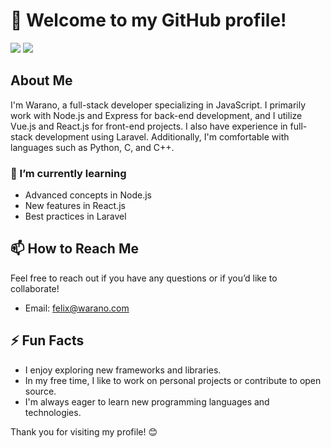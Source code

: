 # 👋 Welcome to my GitHub profile!

![](https://img.shields.io/static/v1?label=Languages&message=JavaScript|PHP|Python|C|HTML|CSS&color=blue&style=flat) ![](https://img.shields.io/badge/Status-In%20Progress-orange)

## About Me

I'm Warano, a full-stack developer specializing in JavaScript. I primarily work with Node.js and Express for back-end development, and I utilize Vue.js and React.js for front-end projects. I also have experience in full-stack development using Laravel. Additionally, I'm comfortable with languages such as Python, C, and C++.

### 🌱 I’m currently learning

- Advanced concepts in Node.js
- New features in React.js
- Best practices in Laravel

## 📫 How to Reach Me

Feel free to reach out if you have any questions or if you’d like to collaborate!

- Email: [felix@warano.com](mailto:carineteoi@gmal.com)

## ⚡ Fun Facts

- I enjoy exploring new frameworks and libraries.
- In my free time, I like to work on personal projects or contribute to open source.
- I'm always eager to learn new programming languages and technologies.

Thank you for visiting my profile! 😊
